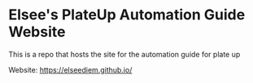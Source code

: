 # Elsee's PlateUp Automation Guide Website

This is a repo that hosts the site for the automation guide for plate up

Website: https://elseediem.github.io/ 
